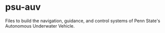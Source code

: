 # psu-auv
Files to build the navigation, guidance, and control systems of Penn State's Autonomous Underwater Vehicle.
